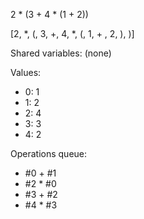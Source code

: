 2 * (3 + 4 * (1 + 2))

[2, *, (, 3, +, 4, *, (, 1, + , 2, ), )]

Shared variables:
 (none)

Values:
 - 0: 1
 - 1: 2
 - 2: 4
 - 3: 3
 - 4: 2

Operations queue:
 - #0 + #1
 - #2 * #0
 - #3 + #2
 - #4 * #3
